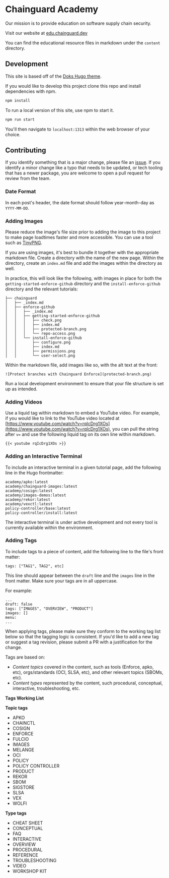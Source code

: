 # Chainguard Academy

Our mission is to provide education on software supply chain security. 

Visit our website at [edu.chainguard.dev](https://edu.chainguard.dev)

You can find the educational resource files in markdown under the `content` directory.

## Development

This site is based off of the [Doks Hugo theme](https://github.com/h-enk/doks). 

If you would like to develop this project clone this repo and install dependencies with npm. 

```sh
npm install
```

To run a local version of this site, use npm to start it.

```sh
npm run start
```

You'll then navigate to `localhost:1313` within the web browser of your choice. 

## Contributing

If you identify something that is a major change, please file an [issue](https://github.com/chainguard-dev/edu/issues/new). If you identify a minor change like a typo that needs to be updated, or tech tooling that has a newer package, you are welcome to open a pull request for review from the team.

### Date Format

In each post's header, the date format should follow year-month-day as `YYYY-MM-DD`.

### Adding Images

Please reduce the image's file size prior to adding the image to this project to make page loadtimes faster and more accessible. You can use a tool such as [TinyPNG](https://tinypng.com/). 

If you are using images, it's best to bundle it together with the appropriate markdown file. Create a directory with the name of the new page. Within the directory, create an `index.md` file and add the images within the directory as well.

In practice, this will look like the following, with images in place for both the `getting-started-enforce-github` directory and the `install-enforce-github` directory and the relevant tutorials:

```
├── chainguard
│   ├── _index.md
│   ├── enforce-github
│   │   ├── _index.md
│   │   ├── getting-started-enforce-github
│   │   │   ├── check.png
│   │   │   ├── index.md
│   │   │   ├── protected-branch.png
│   │   │   └── repo-access.png
│   │   └── install-enforce-github
│   │       ├── configure.png
│   │       ├── index.md
│   │       ├── permissions.png
│   │       └── user-select.png
```

Within the markdown file, add images like so, with the alt text at the front:

```
![Protect branches with Chainguard Enforce](protected-branch.png)
```

Run a local development environment to ensure that your file structure is set up as intended.

### Adding Videos

Use a liquid tag within markdown to embed a YouTube video. For example, if you would like to link to the YouTube video located at [https://www.youtube.com/watch?v=rqIcDrg1XOs](https://www.youtube.com/watch?v=rqIcDrg1XOs), you can pull the string after `v=` and use the following liquid tag on its own line within markdown.

```
{{< youtube rqIcDrg1XOs >}}
```

### Adding an Interactive Terminal

To include an interactive terminal in a given tutorial page, add the following line in the Hugo frontmatter:

```
academy/apko:latest
academy/chainguard-images:latest
academy/cosign:latest
academy/images-demos:latest
academy/rekor:latest
academy/vexctl:latest
policy-controller/base:latest
policy-controller/install:latest
```

The interactive terminal is under active development and not every tool is currently available within the environment.

### Adding Tags

To include tags to a piece of content, add the following line to the file's front matter: 

`tags: ["TAG1", TAG2", etc]`

This line should appear between the `draft` line and the `images` line in the front matter. Make sure your tags are in all uppercase.

For example: 

```
...
draft: false
tags: ["IMAGES", "OVERVIEW", "PRODUCT"]
images: []
menu:
...
```

When applying tags, please make sure they conform to the working tag list below so that the tagging logic is consistent. If you'd like to add a new tag or suggest a tag revision, please submit a PR with a justification for the change. 


Tags are based on:
* _Content topics_ covered in the content, such as tools (Enforce, apko, etc), orgs/standards (OCI, SLSA, etc), and other relevant topics (SBOMs, etc).
* _Content types_ represented by the content, such procedural, conceptual, interactive, troubleshooting, etc. 

**Tags Working List**

**Topic tags**
* APKO
* CHAINCTL 
* COSIGN
* ENFORCE
* FULCIO
* IMAGES
* MELANGE
* OCI
* POLICY
* POLICY CONTROLLER
* PRODUCT 
* REKOR
* SBOM
* SIGSTORE
* SLSA
* VEX
* WOLFI

**Type tags** 

* CHEAT SHEET
* CONCEPTUAL
* FAQ
* INTERACTIVE
* OVERVIEW 
* PROCEDURAL 
* REFERENCE
* TROUBLESHOOTING
* VIDEO
* WORKSHOP KIT